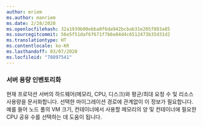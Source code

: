 ```yaml
---
author: mriem
ms.author: manriem
ms.date: 2/28/2020
ms.openlocfilehash: 32a1939b00ebba0f6da942bcbab31e205f883a85
ms.sourcegitcommit: 56e5f51daf6f671f7b6e84d4c6512473b35d31d2
ms.translationtype: HT
ms.contentlocale: ko-KR
ms.lasthandoff: 03/07/2020
ms.locfileid: "78897541"
---
```

### <a name="inventory-server-capacity"></a>서버 용량 인벤토리화

현재 프로덕션 서버의 하드웨어(메모리, CPU, 디스크)와 평균/최대 요청 수 및 리소스 사용량을 문서화합니다. 선택한 마이그레이션 경로에 관계없이 이 정보가 필요합니다. 예를 들어 노드 풀의 VM 크기, 컨테이너에서 사용할 메모리의 양 및 컨테이너에 필요한 CPU 공유 수를 선택하는 데 도움이 됩니다.
